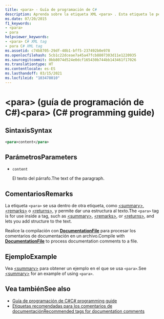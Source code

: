 ```yaml
---
title: <para> - Guía de programación de C#
description: Aprenda sobre la etiqueta XML <para> . Esta etiqueta le permite agregar la estructura al texto de otra etiqueta, como <summary>, <remarks>o <returns>.
ms.date: 07/20/2015
f1_keywords:
- <para>
- para
helpviewer_keywords:
- <para> C# XML tag
- para C# XML tag
ms.assetid: c74b8705-29df-40b1-bff5-237492b0e978
ms.openlocfilehash: 5cb1c22dceae7a45a47fcb8807303d11e1220935
ms.sourcegitcommit: 0bb8074d524e0dcf165430b744bb143461f17026
ms.translationtype: HT
ms.contentlocale: es-ES
ms.lasthandoff: 03/15/2021
ms.locfileid: "103478010"
---
```

# <a name="para-c-programming-guide"></a><span data-ttu-id="50b51-108">\<para> (guía de programación de C#)</span><span class="sxs-lookup"><span data-stu-id="50b51-108">\<para> (C# programming guide)</span></span>

## <a name="syntax"></a><span data-ttu-id="50b51-109">Sintaxis</span><span class="sxs-lookup"><span data-stu-id="50b51-109">Syntax</span></span>

```xml
<para>content</para>
```

## <a name="parameters"></a><span data-ttu-id="50b51-110">Parámetros</span><span class="sxs-lookup"><span data-stu-id="50b51-110">Parameters</span></span>

- `content`

  <span data-ttu-id="50b51-111">El texto del párrafo.</span><span class="sxs-lookup"><span data-stu-id="50b51-111">The text of the paragraph.</span></span>

## <a name="remarks"></a><span data-ttu-id="50b51-112">Comentarios</span><span class="sxs-lookup"><span data-stu-id="50b51-112">Remarks</span></span>

<span data-ttu-id="50b51-113">La etiqueta `<para>` se usa dentro de otra etiqueta, como [\<summary>](./summary.md), [\<remarks>](./remarks.md) o [\<returns>](./returns.md), y permite dar una estructura al texto.</span><span class="sxs-lookup"><span data-stu-id="50b51-113">The `<para>` tag is for use inside a tag, such as [\<summary>](./summary.md), [\<remarks>](./remarks.md), or [\<returns>](./returns.md), and lets you add structure to the text.</span></span>

<span data-ttu-id="50b51-114">Realice la compilación con [**DocumentationFile**](../../language-reference/compiler-options/output.md#documentationfile) para procesar los comentarios de documentación en un archivo.</span><span class="sxs-lookup"><span data-stu-id="50b51-114">Compile with [**DocumentationFile**](../../language-reference/compiler-options/output.md#documentationfile) to process documentation comments to a file.</span></span>

## <a name="example"></a><span data-ttu-id="50b51-115">Ejemplo</span><span class="sxs-lookup"><span data-stu-id="50b51-115">Example</span></span>

<span data-ttu-id="50b51-116">Vea [\<summary>](./summary.md) para obtener un ejemplo en el que se usa `<para>`.</span><span class="sxs-lookup"><span data-stu-id="50b51-116">See [\<summary>](./summary.md) for an example of using `<para>`.</span></span>

## <a name="see-also"></a><span data-ttu-id="50b51-117">Vea también</span><span class="sxs-lookup"><span data-stu-id="50b51-117">See also</span></span>

- [<span data-ttu-id="50b51-118">Guía de programación de C#</span><span class="sxs-lookup"><span data-stu-id="50b51-118">C# programming guide</span></span>](../index.md)
- [<span data-ttu-id="50b51-119">Etiquetas recomendadas para los comentarios de documentación</span><span class="sxs-lookup"><span data-stu-id="50b51-119">Recommended tags for documentation comments</span></span>](./recommended-tags-for-documentation-comments.md)

